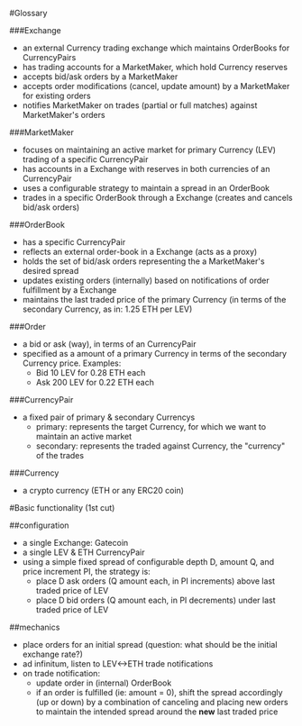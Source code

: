 #Glossary

###Exchange
- an external Currency trading exchange which maintains OrderBooks for CurrencyPairs
- has trading accounts for a MarketMaker, which hold Currency reserves
- accepts bid/ask orders by a MarketMaker
- accepts order modifications (cancel, update amount) by a MarketMaker for existing orders 
- notifies MarketMaker on trades (partial or full matches) against MarketMaker's orders

###MarketMaker
- focuses on maintaining an active market for primary Currency (LEV) trading of a specific CurrencyPair
- has accounts in a Exchange with reserves in both currencies of an CurrencyPair 
- uses a configurable strategy to maintain a spread in an OrderBook
- trades in a specific OrderBook through a Exchange (creates and cancels bid/ask orders)

###OrderBook
- has a specific CurrencyPair
- reflects an external order-book in a Exchange (acts as a proxy)
- holds the set of bid/ask orders representing the a MarketMaker's desired spread
- updates existing orders (internally) based on notifications of order fulfillment by a Exchange
- maintains the last traded price of the primary Currency (in terms of the secondary Currency, as in: 1.25 ETH per LEV)

###Order
- a bid or ask (way), in terms of an CurrencyPair
- specified as a amount of a primary Currency in terms of the secondary Currency price. Examples:
  - Bid 10 LEV for 0.28 ETH each
  - Ask 200 LEV for 0.22 ETH each

###CurrencyPair
- a fixed pair of primary & secondary Currencys
  - primary: represents the target Currency, for which we want to maintain an active market
  - secondary: represents the traded against Currency, the "currency" of the trades

###Currency
- a crypto currency (ETH or any ERC20 coin)



#Basic functionality (1st cut)

##configuration
* a single Exchange: Gatecoin
* a single LEV & ETH CurrencyPair
* using a simple fixed spread of configurable depth D, amount Q, and price increment PI, the strategy is:
  * place D ask orders (Q amount each, in PI increments) above last traded price of LEV
  * place D bid orders (Q amount each, in PI decrements) under last traded price of LEV
  
##mechanics
* place orders for an initial spread (question: what should be the initial exchange rate?)
* ad infinitum, listen to LEV<->ETH trade notifications
* on trade notification:
  * update order in (internal) OrderBook
  * if an order is fulfilled (ie: amount = 0), shift the spread accordingly (up or down) 
  by a combination of canceling and placing new orders to maintain the intended spread around the **new** last traded price
